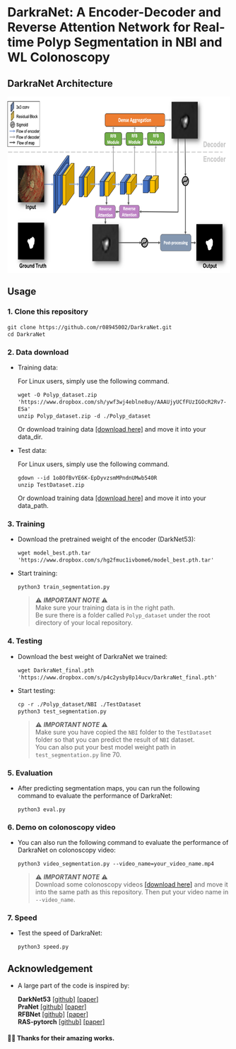 # DarkraNet: A Encoder-Decoder and Reverse Attention Network for Real-time Polyp Segmentation in NBI and WL Colonoscopy
## DarkraNet Architecture
<p align="center"> <img src='framework.png' align="center" height="400px"> </p> 


## Usage

### 1.  Clone this repository

```
git clone https://github.com/r08945002/DarkraNet.git
cd DarkraNet
```


### 2.  Data download

- Training data:
  
  For Linux users, simply use the following command.

  ```
  wget -O Polyp_dataset.zip 'https://www.dropbox.com/sh/ywf3wj4eblne8uy/AAAUjyUCfFUzIGOcR2Rv7-ESa'
  unzip Polyp_dataset.zip -d ./Polyp_dataset
  ```
  
  
  Or download training data [[download here]](https://www.dropbox.com/sh/ywf3wj4eblne8uy/AAAUjyUCfFUzIGOcR2Rv7-ESa) and move it into your data_dir. 


- Test data:

  For Linux users, simply use the following command.

  ```
  gdown --id 1o8OfBvYE6K-EpDyvzsmMPndnUMwb540R
  unzip TestDataset.zip
  ```
  
  Or download training data [[download here]](https://drive.google.com/file/d/1o8OfBvYE6K-EpDyvzsmMPndnUMwb540R/view?usp=sharing) and move it into your data_path.  



### 3.  Training

- Download the pretrained weight of the encoder (DarkNet53):

  ```
  wget model_best.pth.tar 'https://www.dropbox.com/s/hg2fmuc1ivbome6/model_best.pth.tar'
  ```

- Start training:

  ```
  python3 train_segmentation.py
  ```

  > ⚠️ ***IMPORTANT NOTE*** ⚠️  
  > Make sure your training data is in the right path.  
  > Be sure there is a folder called `Polyp_dataset` under the root directory of your local repository.


### 4.  Testing

- Download the best weight of DarkraNet we trained:

  ```
  wget DarkraNet_final.pth 'https://www.dropbox.com/s/p4c2ysby8p14ucv/DarkraNet_final.pth'
  ```

- Start testing:

  ```
  cp -r ./Polyp_dataset/NBI ./TestDataset
  python3 test_segmentation.py
  ```
  > ⚠️ ***IMPORTANT NOTE*** ⚠️  
  > Make sure you have copied the `NBI` folder to the `TestDataset` folder so that you can predict the result of  `NBI` dataset.     
  > You can also put your best model weight path in `test_segmentation.py` line 70.       
  

### 5.  Evaluation

- After predicting segmentation maps, you can run the following command to evaluate the performance of DarkraNet:

  ```
  python3 eval.py
  ```

### 6.  Demo on colonoscopy video

- You can also run the following command to evaluate the performance of DarkraNet on colonoscopy video:

  ```
  python3 video_segmentation.py --video_name=your_video_name.mp4
  ```
  > ⚠️ ***IMPORTANT NOTE*** ⚠️  
  > Download some colonoscopy videos [[download here]](http://www.depeca.uah.es/colonoscopy_dataset/) and move it into the same path as this repository.
  > Then put your video name in `--video_name`.     


### 7.  Speed

- Test the speed of DarkraNet:

  ```
  python3 speed.py
  ```

## Acknowledgement

- A large part of the code is inspired by:

  **DarkNet53** [[github]](https://github.com/developer0hye/PyTorch-Darknet53) [[paper]](https://arxiv.org/abs/1804.02767)      
  **PraNet** [[github]](https://github.com/DengPingFan/PraNet) [[paper]](https://arxiv.org/abs/2006.11392)                    
  **RFBNet** [[github]](https://github.com/ruinmessi/RFBNet) [[paper]](https://arxiv.org/abs/1711.07767)                 
  **RAS-pytorch** [[github]](https://github.com/ShuhanChen/RAS-pytorch) [[paper]](https://arxiv.org/abs/1807.09940)             
#### 👏🏻 Thanks for their amazing works.  



